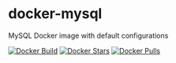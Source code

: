 # docker-mysql

MySQL Docker image with default configurations

[![Docker Build](https://img.shields.io/docker/automated/andreluiznsilva/mysql.svg)](https://registry.hub.docker.com/u/andreluiznsilva/mysql) [![Docker Stars](https://img.shields.io/docker/stars/andreluiznsilva/mysql.svg)](https://registry.hub.docker.com/u/andreluiznsilva/mysql) [![Docker Pulls](https://img.shields.io/docker/pulls/andreluiznsilva/mysql.svg)](https://registry.hub.docker.com/u/andreluiznsilva/mysql)